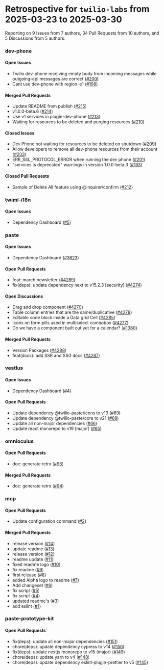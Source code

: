# Retrospective for `twilio-labs` from 2025-03-23 to 2025-03-30

Reporting on 9 Issues from 7 authors, 34 Pull Requests from 10 authors, and 5 Discussions from 5 authors.


### dev-phone

#### Open Issues

- Twilio dev-phone receiving empty body from incoming messages while outgoing-api messages are correct ([#200](https://github.com/twilio-labs/dev-phone/issues/200))
- Cant use dev-phone with region ie1 ([#198](https://github.com/twilio-labs/dev-phone/issues/198))

#### Merged Pull Requests

- Update README from publish ([#215](https://github.com/twilio-labs/dev-phone/pull/215))
- v1.0.0-beta.6 ([#214](https://github.com/twilio-labs/dev-phone/pull/214))
- Use v1 services in plugin-dev-phone ([#213](https://github.com/twilio-labs/dev-phone/pull/213))
- Waiting for resources to be deleted and purging resources ([#210](https://github.com/twilio-labs/dev-phone/pull/210))

#### Closed Issues

- Dev Phone not waiting for resources to be deleted on shutdown ([#209](https://github.com/twilio-labs/dev-phone/issues/209))
- Allow developers to remove all dev-phone resources from their account ([#203](https://github.com/twilio-labs/dev-phone/issues/203))
- ERR_SSL_PROTOCOL_ERROR when running the dev phone ([#201](https://github.com/twilio-labs/dev-phone/issues/201))
- "services is deprecated" warnings in version 1.0.0-beta.3 ([#193](https://github.com/twilio-labs/dev-phone/issues/193))

#### Closed Pull Requests

- Sample of Delete All feature using @inquirer/confirm ([#212](https://github.com/twilio-labs/dev-phone/pull/212))

### twiml-i18n

#### Open Issues

- Dependency Dashboard ([#5](https://github.com/twilio-labs/twiml-i18n/issues/5))

### paste

#### Open Issues

- Dependency Dashboard ([#3623](https://github.com/twilio-labs/paste/issues/3623))

#### Open Pull Requests

- feat: march newsletter ([#4289](https://github.com/twilio-labs/paste/pull/4289))
- fix(deps): update dependency next to v15.2.3 [security] ([#4274](https://github.com/twilio-labs/paste/pull/4274))

#### Open Discussions

- Drag and drop component ([#4270](https://github.com/twilio-labs/paste/discussions/4270))
- Table column entries that are the same/duplicative ([#4278](https://github.com/twilio-labs/paste/discussions/4278))
- Editable code block inside a Data grid Cell ([#4285](https://github.com/twilio-labs/paste/discussions/4285))
- Icons on form pills used in multiselect combobox ([#4277](https://github.com/twilio-labs/paste/discussions/4277))
- Do we have a component built out yet for a calendar? ([#1380](https://github.com/twilio-labs/paste/discussions/1380))

#### Merged Pull Requests

- Version Packages ([#4288](https://github.com/twilio-labs/paste/pull/4288))
- feat(docs): add SSR and SSG docs ([#4287](https://github.com/twilio-labs/paste/pull/4287))

### vestlus

#### Open Issues

- Dependency Dashboard ([#4](https://github.com/twilio-labs/vestlus/issues/4))

#### Open Pull Requests

- Update dependency @twilio-paste/icons to v13 ([#69](https://github.com/twilio-labs/vestlus/pull/69))
- Update dependency @twilio-paste/core to v21 ([#68](https://github.com/twilio-labs/vestlus/pull/68))
- Update all non-major dependencies ([#66](https://github.com/twilio-labs/vestlus/pull/66))
- Update react monorepo to v19 (major) ([#65](https://github.com/twilio-labs/vestlus/pull/65))

### omnioculus

#### Open Pull Requests

- doc: generate retro ([#95](https://github.com/twilio-labs/omnioculus/pull/95))

#### Merged Pull Requests

- doc: generate retro ([#94](https://github.com/twilio-labs/omnioculus/pull/94))

### mcp

#### Open Pull Requests

- Update configuration command ([#2](https://github.com/twilio-labs/mcp/pull/2))

#### Merged Pull Requests

- release version ([#14](https://github.com/twilio-labs/mcp/pull/14))
- update readme ([#13](https://github.com/twilio-labs/mcp/pull/13))
- release version ([#12](https://github.com/twilio-labs/mcp/pull/12))
- readme update ([#11](https://github.com/twilio-labs/mcp/pull/11))
- fixed readme logo ([#10](https://github.com/twilio-labs/mcp/pull/10))
- fix readme ([#9](https://github.com/twilio-labs/mcp/pull/9))
- first release ([#8](https://github.com/twilio-labs/mcp/pull/8))
- added Alpha logo to readme ([#7](https://github.com/twilio-labs/mcp/pull/7))
- Add changeset ([#6](https://github.com/twilio-labs/mcp/pull/6))
- fix script ([#5](https://github.com/twilio-labs/mcp/pull/5))
- fix script ([#4](https://github.com/twilio-labs/mcp/pull/4))
- updated readme's ([#3](https://github.com/twilio-labs/mcp/pull/3))
- add eslint ([#1](https://github.com/twilio-labs/mcp/pull/1))

### paste-prototype-kit

#### Open Pull Requests

- fix(deps): update all non-major dependencies ([#151](https://github.com/twilio-labs/paste-prototype-kit/pull/151))
- chore(deps): update dependency cypress to v14 ([#150](https://github.com/twilio-labs/paste-prototype-kit/pull/150))
- fix(deps): update nextjs monorepo to v15 (major) ([#149](https://github.com/twilio-labs/paste-prototype-kit/pull/149))
- chore(deps): update yarn to v4 ([#148](https://github.com/twilio-labs/paste-prototype-kit/pull/148))
- chore(deps): update dependency eslint-plugin-prettier to v5 ([#145](https://github.com/twilio-labs/paste-prototype-kit/pull/145))